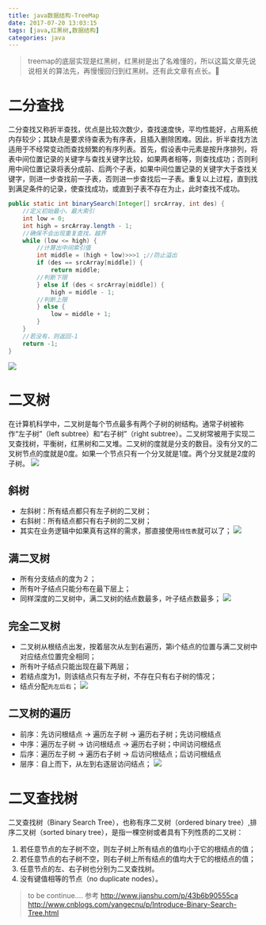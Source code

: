 ```yaml
---
title: java数据结构-TreeMap
date: 2017-07-20 13:03:15
tags: [java,红黑树,数据结构]
categories: java
---
```

> treemap的底层实现是红黑树，红黑树是出了名难懂的，所以这篇文章先说说相关的算法先，再慢慢回归到红黑树。还有此文章有点长。👿

# 二分查找
二分查找又称折半查找，优点是比较次数少，查找速度快，平均性能好，占用系统内存较少；其缺点是要求待查表为有序表，且插入删除困难。因此，折半查找方法适用于不经常变动而查找频繁的有序列表。首先，假设表中元素是按升序排列，将表中间位置记录的关键字与查找关键字比较，如果两者相等，则查找成功；否则利用中间位置记录将表分成前、后两个子表，如果中间位置记录的关键字大于查找关键字，则进一步查找前一子表，否则进一步查找后一子表。重复以上过程，直到找到满足条件的记录，使查找成功，或直到子表不存在为止，此时查找不成功。
````java
public static int binarySearch(Integer[] srcArray, int des) {
    //定义初始最小、最大索引
    int low = 0;
    int high = srcArray.length - 1;
    //确保不会出现重复查找，越界
    while (low <= high) {
        //计算出中间索引值
        int middle = (high + low)>>>1 ;//防止溢出
        if (des == srcArray[middle]) {
            return middle;
        //判断下限
        } else if (des < srcArray[middle]) {
            high = middle - 1;
        //判断上限
        } else {
            low = middle + 1;
        }
    }
    //若没有，则返回-1
    return -1;
}
````
[![](http://idiotsky.me/images1/java-treemap.jpg)](http://idiotsky.me/images1/java-treemap.jpg)

# 二叉树
在计算机科学中，二叉树是每个节点最多有两个子树的树结构。通常子树被称作“左子树”（left subtree）和“右子树”（right subtree）。二叉树常被用于实现二叉查找树，平衡树，红黑树和二叉堆。二叉树的度就是分支的数目。没有分叉的二叉树节点的度就是0度。如果一个节点只有一个分叉就是1度。两个分叉就是2度的子树。
[![](http://idiotsky.me/images1/java-treemap-1.png)](http://idiotsky.me/images1/java-treemap-1.png)

## 斜树
* 左斜树：所有结点都只有左子树的二叉树；
* 右斜树：所有结点都只有右子树的二叉树；
* 其实在业务逻辑中如果真有这样的需求，那直接使用`线性表`就可以了；
[![](http://idiotsky.me/images1/java-treemap-2.png)](http://idiotsky.me/images1/java-treemap-2.png)

## 满二叉树
* 所有分支结点的度为２；
* 所有叶子结点只能分布在最下层上；
* 同样深度的二叉树中，满二叉树的结点数最多，叶子结点数最多；
[![](http://idiotsky.me/images1/java-treemap-3.png)](http://idiotsky.me/images1/java-treemap-3.png)

## 完全二叉树
* 二叉树从根结点出发，按着层次从左到右遍历，第i个结点的位置与满二叉树中对应结点位置完全相同；
* 所有叶子结点只能出现在最下两层；
* 若结点度为1，则该结点只有左子树，不存在只有右子树的情况；
* 结点分配`先左后右`；
[![](http://idiotsky.me/images1/java-treemap-4.png)](http://idiotsky.me/images1/java-treemap-4.png)

## 二叉树的遍历
* 前序：先访问根结点 -> 遍历左子树 -> 遍历右子树；先访问根结点
* 中序：遍历左子树 -> 访问根结点 -> 遍历右子树；中间访问根结点
* 后序：遍历左子树 -> 遍历右子树 -> 后访问根结点；后访问根结点
* 层序：自上而下，从左到右逐层访问结点；
[![](http://idiotsky.me/images1/java-treemap-5.png)](http://idiotsky.me/images1/java-treemap-5.png)

# 二叉查找树
二叉查找树（Binary Search Tree），也称有序二叉树（ordered binary tree）,排序二叉树（sorted binary tree），是指一棵空树或者具有下列性质的二叉树：
1. 若任意节点的左子树不空，则左子树上所有结点的值均小于它的根结点的值；
2. 若任意节点的右子树不空，则右子树上所有结点的值均大于它的根结点的值；
3. 任意节点的左、右子树也分别为二叉查找树。
4. 没有键值相等的节点（no duplicate nodes）。

> to be continue....
参考 
http://www.jianshu.com/p/43b6b90555ca 
http://www.cnblogs.com/yangecnu/p/Introduce-Binary-Search-Tree.html